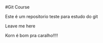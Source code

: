 #Git Course

Este é um repositorio teste para estudo do git

Leave me here

Korn é bom pra caralho!!!! 